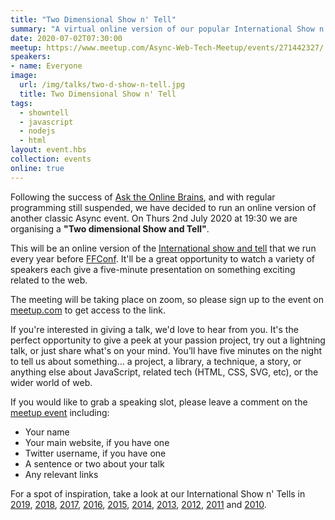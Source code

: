 ```yaml
---
title: "Two Dimensional Show n' Tell"
summary: "A virtual online version of our popular International Show n' Tell event"
date: 2020-07-02T07:30:00
meetup: https://www.meetup.com/Async-Web-Tech-Meetup/events/271442327/
speakers:
- name: Everyone
image:
  url: /img/talks/two-d-show-n-tell.jpg
  title: Two Dimensional Show n' Tell
tags:
  - showntell
  - javascript
  - nodejs
  - html
layout: event.hbs
collection: events
online: true
---
```

Following the success of [Ask the Online Brains](https://asyncjs.com/ask-the-online-brains/), and with regular programming still suspended, we have decided to run an online version of another classic Async event. On Thurs 2nd July 2020 at 19:30 we are organising a __"Two dimensional Show and Tell"__.

This will be an online version of the [International show and tell][showntell-2019] that we run every year before [FFConf](https://ffconf.org/). It'll be a great opportunity to watch a variety of speakers each give a five-minute presentation on something exciting related to the web.

The meeting will be taking place on zoom, so please sign up to the event on [meetup.com][meetup] to get access to the link.

If you're interested in giving a talk, we'd love to hear from you. It's the perfect opportunity to give a peek at your passion project, try out a lightning talk, or just share what's on your mind. You’ll have five minutes on the night to tell us about something… a project, a library, a technique, a story, or anything else about JavaScript, related tech (HTML, CSS, SVG, etc), or the wider world of web.

If you would like to grab a speaking slot, please leave a comment on the [meetup event][meetup] including:

- Your name
- Your main website, if you have one
- Twitter username, if you have one
- A sentence or two about your talk
- Any relevant links


For a spot of inspiration, take a look at our International Show n' Tells in [2019][showntell-2019], [2018][showntell-2018], [2017][showntell-2017], [2016][showntell-2016], [2015][showntell-2015], [2014][showntell-2014], [2013][showntell-2013], [2012][showntell-2012], [2011][showntell-2011] and [2010][showntell-2010].


[showntell-2010]: http://asyncjs.com/showntell3/
[showntell-2011]: http://asyncjs.com/international2011/
[showntell-2012]: http://asyncjs.com/showntell-2012/
[showntell-2013]: http://asyncjs.com/showntell-2013/
[showntell-2014]: http://asyncjs.com/showntell-2014/
[showntell-2015]: http://asyncjs.com/showntell-2015/
[showntell-2016]: https://asyncjs.com/international-show-n-tell-2016/
[showntell-2017]: https://asyncjs.com/international-show-n-tell-2017/
[showntell-2018]: https://asyncjs.com/international-show-n-tell-2018/
[showntell-2019]: https://asyncjs.com/international-show-n-tell-2019/
[meetup]: https://www.meetup.com/Async-Web-Tech-Meetup/events/271442327/
